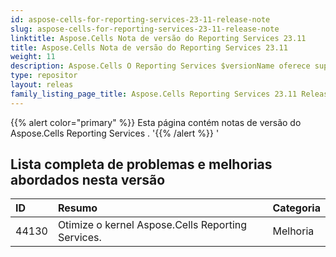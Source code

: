 ```yaml
---
id: aspose-cells-for-reporting-services-23-11-release-note
slug: aspose-cells-for-reporting-services-23-11-release-note
linktitle: Aspose.Cells Nota de versão do Reporting Services 23.11
title: Aspose.Cells Nota de versão do Reporting Services 23.11
weight: 11
description: Aspose.Cells O Reporting Services $versionName oferece suporte à renderização para tipos de relatórios de formato. por exemplo, Xlsx, Pdf, Json, Docx, Pptx, Html, Svg, Ods, Png e assim por diante
type: repositor
layout: releas
family_listing_page_title: Aspose.Cells Reporting Services 23.11 Release Note
---
```

{{% alert color="primary" %}} 
Esta página contém notas de versão do Aspose.Cells Reporting Services .
'{{% /alert %}} '
##  **Lista completa de problemas e melhorias abordados nesta versão**

|**ID**|**Resumo**|**Categoria**|
| :- | :- | :- |
| 44130  | Otimize o kernel Aspose.Cells Reporting Services.| Melhoria|
 